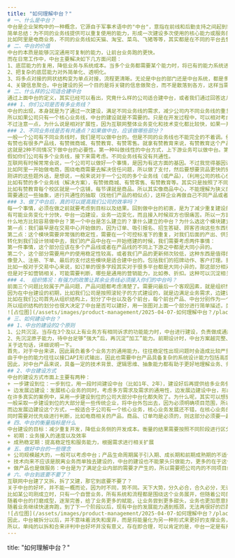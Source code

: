 ```yaml
---
title: "如何理解中台？"
# 一、什么是中台？
中台是企业架构中的一种概念，它源自于军事术语中的"中台"，意指在前线和后勤支持之间起到协调和支持作用的平台。在企业信息化和数字化转型的背景下，中台的概念被引入到企业IT架构和业务运营中，主要指企业内部共享的一系列核心能力或服务的集合。
简单总结：为不同的业务线提供可以重复使用的能力，形成一次建设多次使用的核心能力或服务的集合。
比如阿里是电商业务，不同的业务线如天猫、淘宝、菜鸟、飞猪等等，其实都是在不同的平台去售卖不同定位、类型的商品。所以对于阿里的中台建设来说，一开始核心要建设的就是商品中心、交易中心、营销中心等等。
# 二、中台的价值
中台的本质是能够沉淀通用可复制的能力，让前台业务跑的更快。
而在日常工作中，中台主要解决如下几方面问题：
1、底层能力的复用，降低业务与系统成本。当多个业务都需要某个能力时，将已有的能力系统进行升级，使其能同时支持多个业务方，通过复用的方式同时降低业务成本和系统研发成本。
2、把复杂的底层能力对外简单化、透明化。
3、将多点对接的网状结构变为单点对接，流程更清晰。无论是中台的部门还是中台系统，都是多组织形态的，任何一个业务如果单独对接比如交易中心内部的单元系统，成本都会非常高，会变成一个多对多的网状结构，而交易中心业务中台则可以作为交易中心部门的一个统一门面对外，将多点对接变为单点对接，流程会更加清晰，难度也自然降低了。
4、关键信息聚合。中台建设的另一个目的是将关键的信息做聚合，而不是散落到各方，这样当需要数据时，就能够从中台直接提供，而不是从各个系统里去提取了。
# 二、什么样的公司适合建中台
通过上面中台的定义，其实已经可以看出，究竟什么样的公司适合建中台，或者我们通过回答这几个问题来看你们公司适不适合进行中台建设。
### 1、你们公司是否有多业务线？
中台的出现，本身就是为了通过一次建设，满足不同业务线的需求，减少公司内不同业务线的重复建设。
所以如果公司只有一个核心业务线，中台的建设就是不需要的。只是在开发过程中，可以相对考虑到未来的发展可能，把整体做的比较有扩展性一些。这样万一后续公司出现了多业务线，则可以在原先的核心业务基础上，将其发展为中台。
不过注意一点，为什么说是相对扩展性，因为互联网整体业务变化和技术变化都比较快，如果一开始为了后续可能出现的中台情况，考虑太过完善，有可能会拖慢一开始核心业务的发展。所以这其中的度需要把控。
### 2、不同业务线是否有共通点？如果做中台，应该做哪些部分？
一般一个公司有不同业务线时，我们是可以做中台的。但是不同的业务线也不能完全的不着调。例如：阿里是做销售的，他往前面走是做支付，往后面走做物流，他们交汇点都是销售，这样就可以做一个中台。很多销售内容可以同时出现在支付和物流方面。
有赞也有很多产品线，有赞微商城、有赞教育、有赞零售。就拿有赞教育来说，有赞教育这个产品，他本质上也是同一种产品线，虽然他不是像阿里那种上下游的关系，但他在总的设计师眼中思考模式是一样的，你可以把有赞教育的每个校区理解成一个店铺，有赞教育的每个老师就是一个销售员，谋一节课就是一个商品，某个顾客可能就是一个买家。他的这种思路可以用在不同的产品线中，这个也是可以做中台的。
这就是2种不同情况下做中台的必要性。第一种叫做线性的中台方式，上下游业务可以做中台。第二个就是变型类比做中台，他们的模式基本是一种模式。
假如你们公司有多个业务线，接下来需考虑。不同业务线有没有共通性。
互联网有时候常常会说，一个公司可以做好一个事情，是因为有这方面的基因。不过我觉得基因讲的好像过于玄学了，其实底层逻辑是因为一个公司在一个业务下发展好后，会占据某一方面的核心竞争力，所以再利用这个核心竞争力去扩展自己的生态，做生态上下游的事情，就会借势更容易成功。
比如阿里一开始做电商，围绕电商需要去解决信任问题，所以做了支付，然后要想要货品更快的到达顾客手中，所以做了菜鸟。同时由于有大量的商家，对B端的企业需求更加了解，所以钉钉这样的社交软件可以成功。
刚讲的这些题外话，是想说，一般来说对于一个公司的多个业务线（或产品），（利用公司的核心优势），其产品只是面向用户或者场景的不同，这种公司是比较适合做中台的。
比如有赞的多个业务线（解决方案），有赞微商城、有赞零售、有赞教育等。其实只是按照了不同的场景、人群在前台包装了不同的解决方案，其共通性都会有商品、店铺、订单等等。
比如有赞教育每个校区就是一个店铺，每节课就是商品。所以其实像商品中心，不能理解为狭义的商品。
需要通过一些抽象，进行共通性的抽取（找他们产品的相似点），这样企业再做自己不同产品或者解决方案时，可以面向不同 人群/场景 更加灵活。而中台就可以越做越厚。
### 3、做了中台后，真的可以提高我们公司的效率吗？
每一个事情，必须在做之前就要考虑到目标以及结果。回到做中台的初衷，是为了减少重复建设的能力，所以建设初期，我定的中台建设的目标是：业务接入的速度以及效率。所以在做之前，自己可以预想评估下，一些中台中心化建设所花费的成本，以及建设好后业务接入的成本。
有可能业务变化十分快，中台一边建设，业务一边变化，而且接入时候双方也很痛苦。所以一方面要问自己这个问题，同时要结合公司情况，来看某些东西的建设到什么程度对于效率的提升更加有帮助。
什么地方比较容易做中台？第一个中台是怎么建立的？拿什么建立的中台？为什么选这个模块建立中台？
第一点：我们最早是在交易中心开始做的，因为订单、吸引报名、招生答疑、顾客咨询这些东西很多平台都是大同小异的。获客的话术、获客的方式、获客的模块基本差不多。最后能促使用户下单的点也是差不多的。
第二点：这个模块需要非常强的稳定性，需要在一个可控标准下的重复，对我们后面的产出、供货、物流都有好。所以这个模块我们需要做标注化。这种东西天生对中台的需求就很大。
转化到我们设计领域中去，我们的产品中台在一开始搭建的时候，我们需要考虑两件事情：
第一件事情，这个部分应该在多个产品线或者在产品线的不同上下游之中都是大同小异的。
第二个，这个部分需要用户的使用稳定性较高，或者我们产品的更新频次较低，这种东西是值得的建中台的。
像登入、注册、下单、最后的支付这些模块是适合建中台的。包括我们的招牌动作、客户打理。我们虽然在不同产品线都有同一种模式，也不怎么改动，但我们后面不断融入新的产品线、新的员工时这个部分是可以复用的。
比如一般对于交易中心来说，如订单的很多字段其实对于很多平台都是大同小异的，那这部分相对标准化，而且交易这部分比较重对稳定性要求很高，需要不断维护增强稳定性，每个业务线自己开发，也比较不现实，所以这个部分的投入产出比衡量一下，还是比较有意义的。
但是对于如营销相关，可能需要判断，哪些是通用的营销能力，比如券、折扣。这种可以沉淀相关基础的。再丰富的玩法，每个业务不同，就不适合在中台做了。（H5、推广、banner等等不要做中台，或者中台只以素材为主，不做整体活动的布局）
### 4、 组织情况：有强力的政策让其余业务线必须接入你们的中台吗？
前面三个问题比较属于产品问题，产品问题都考虑清楚了。需要问最后一个客观因素，就是组织情况，你们公司是不是自上而下的要求其余业务线必须接入中台。
因为在中台建设的初期，比如我们公司是按照滚轮子的方式建设的，就是边满足业务需求，边建设中台。那对于业务来说，肯定有一个等待的时间。如果没有强力要求进行中台接入，很多业务可能都会觉得很麻烦，然后自己做了。长期下去，中台就会变成一个空壳。然后就会陷入恶性循环，别人总觉得你很弱，接入很慢，不愿意接入。
比如在我们公司首先从组织结构上，划分了中台以及各个前台，每个前台产品、中台分别作为一个项目，当一个新业务发展时候，由于本身后端开发资源进展，所以必须寻求中台的帮助，让一个新业务可以快速发展起来。
所以组织结构的划分也很大决定了中台是否可以建好，用一张图对上面一个部分进行简单描述，类似下面这种情况的公司，是比较适合进行中台建设的。
![占位图](/assets/images/product-management/2025-04-07-如何理解中台？/placeholder.png)
# 三、如何建设中台？
## 1、中台的建设的2个原则
1、公共沉淀。当存在3个及以上有业务方有相同诉求的功能能力时，中台进行建设，负责做成通用可沉淀的能力，对外输出。
2、先沉淀原子能力，待中台足够“强大”后，再沉淀“加工”能力。前期设计时，中台方案越完整、这时候越不具备拓展性；越需要具备通用性、中台方案越碎片化原子化。
关于这句话，详细说明一下。
首先，对于中台来讲，因此肩负着多个业务方的通用能力，往往稳定性出现问题时会造成比较严重的后果，因此中台的稳定性建设及其重要。因此在中台还不强大时，先提供基础的原子能力+打造强有力的稳定性建设巩固好地基才是首要的事情。其次，中台对外提供的服务或者能力，其实更多是以API接口形式为主，越碎片就越灵活，如果提供一个复杂的符合能力，往往会和业务需求冲突。
由于中台的能力往往以接口API形式输出，因此也需要中台产品具备复杂的系统设计能力包括高度抽象能力、系统拓展性等，而对于中台产品来说，定义接口文档使其具备可拓展性和通用性也是重要工作之一。
因此，对中台产品来说，具备一定的技术背景、逻辑思维、抽象能力都有助于更好地理解业务、归纳总结经验优化中台方案。
## 2、中台建设方式
中台的建设方式市面上主要有两种：
+ 一步建设到位：一步到位，用一段时间建设中台（比如1年、2年），建设好后再提供给多业务使用。
+ 边发展边建设：发展核心业务的同时，考虑多方需求及需求的通用性，边发展边建设中台，形成一次建设，多次使用。
在许多真实的案例中，采用一步建设到位的公司大部分中台化都失败了。为什么呢，其实可以想到，中台的建设主要是为了减少业务重复开发的成本，如果一定要等中台做好了，再进行接入，有可能业务在这个过程中有的已经自己先开发了，重新接入反而是增加了其成本，变得为了建设中台而中台化。
一般采取一步建设到位的大部分是一些传统企业，将中台外包出去，因为必须明确项目范围，所以会按照项目制的方式进行建设。这种会比较难以成功。
而边发展边建设这个方式，一般适合于公司有一个核心业务，核心业务发展还不错，在核心业务的发展过程中也沉淀了比较多的能力（很多闲人，闲的没事干）。此时想要进行新业务发展时候，可以在原先核心业务的基础上，将其中台化，然后由其余产品接入。
同时需要对优先级进行判断，比如电商相关的产品，商品、订单均是必须的，则这部分必须要一起上线才可以接入。营销相关可以先有商业化后，再进行建设，一开始不用着急做营销相关产品。
# 四、中台的衡量指标是什么
中台建设的目标：减少重复开发，降低业务侧的开发成本。衡量的结果需要按照不同阶段进行区分：
+ 初期：业务接入的速度以及效率
+ 成熟稳定期：提高稳定性和服务能力，根据需求进行相关扩展
# 五、做好中台的一些理念
+ 公司规模越大的，一般可以考虑中台；产品生命周期属于引入期、成长期和前期成熟期的不适合用中台，创新型业务要快速发展的，前期最好也不依赖于中台。
+ 技术向来不应该是脱离业务而单独去建设的，中台的建设也不能蒙头只做能力，更多的在于这个能力对于业务的价值。所以做之前还是需要先考虑还业务的价值，再进行动手。避免做到一半，花费了十分多的精力，还发现其用不起来。
+ 做产品也是做服务：中台是为了满足企业内部的需要才产生的，所以需要把公司内的不同项目组都当成自己的客户，当产品稳定后需要考虑好怎么更好的服务好不同的业务线，提升对接效率。
# 六、中台到底要不要了？
互联网中台建了又拆，拆了又建，那它到底要不要了？
关于中台的好坏，并不能一概而论，因为时不同，势不同。天下大势，分久必合，合久必分，无论是拆中台还是合中台，站在业务发展的视角，都是带着责任和使命的，我们再看一个故事：
比如某公司刚成立时，只有一个自营业务，所有系统和流程都是围绕这个业务展开，但随着公司的逐渐壮大，开始在天猫、京东等多个平台开店，并且紧跟潮流玩起了线上+线下的新零售模式，各方业务有各自的交易诉求，前期都依附在已有的一套交易中心系统中，但随着各方需求积压到一定的程度，这套后台系统无法再独立的支撑所有业务的个性化需求时，交易中台就产生了，它的使命是解决各方业务的交易系统复用性和业务个性化问题，与此同时，支付中台、财务中台，基本都是以这种姿态出现的。
随着中台的打磨成型，逐渐完善，给了业务更多的赋能，让业务尝到更多甜头，业务也更加愿意接入中台和信任中台，这个阶段是业务与中台合作的蜜月期，家庭和睦、万事亨通。
随着业务继续快速奔跑，到了下一个阶段以后，现有中台的发展能力遇到瓶颈，无法再很好的匹配灵活变化的业务需求时，就到了拆分的那一天了，这个时候，当前中台的使命已经完成，需要将更多的能力下放给业务团队，由各业务自行解决复杂度和复用性的问题。于是，业务现状又变成了各业务自己处理自己的需求，仿佛回到了公司刚成立时一样，一个新的周期开始了…
![占位图](/assets/images/product-management/2025-04-07-如何理解中台？/placeholder.png)
因此，中台被拆分以后，并不意味着消失和废弃，而是将能量化为另一种形式来更好的支撑业务，它的思想和理念必将深入到新的业务周期里，为它的再次出现而孕育着。
所以，单纯的以拆和合来评判中台好坏并没有意义，存在即合理，可以肯定的是，中台一定是有用的，但我们不能盲目迷信，因为它并不是万能的，而且是有周期的，它的出现和拆分都是业务发展的必然结果，我们应该理性的看待，以平常心处之。
---
```

title: "如何理解中台？"


